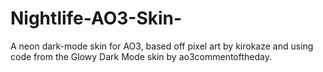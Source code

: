 # Nightlife-AO3-Skin-
A neon dark-mode skin for AO3, based off pixel art by kirokaze and using code from the Glowy Dark Mode skin by ao3commentoftheday.
